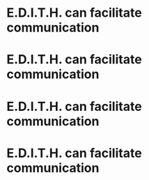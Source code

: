 # E.D.I.T.H. can facilitate communication 
# E.D.I.T.H. can facilitate communication 
# E.D.I.T.H. can facilitate communication 
# E.D.I.T.H. can facilitate communication 
